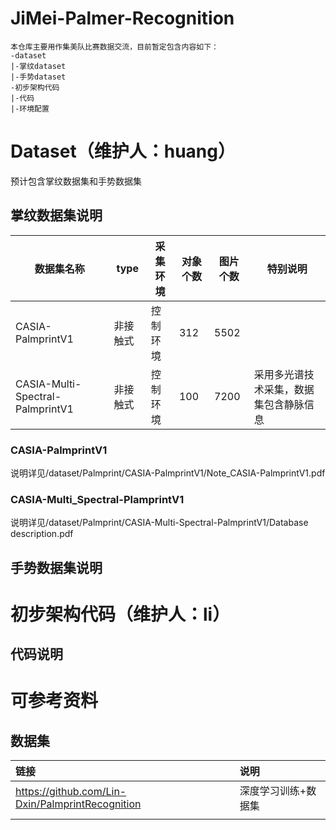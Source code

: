 # JiMei-Palmer-Recognition
    本仓库主要用作集美队比赛数据交流，目前暂定包含内容如下：
    -dataset
    |-掌纹dataset
    |-手势dataset
    -初步架构代码
    |-代码
    |-环境配置
# Dataset（维护人：huang）
预计包含掌纹数据集和手势数据集
## 掌纹数据集说明
| 数据集名称  | type | 采集环境 | 对象个数 | 图片个数 | 特别说明 |
| ------------- | ------------- | ------------- | ------------- | ------------- | ------------- |
| CASIA-PalmprintV1  | 非接触式  | 控制环境 | 312 | 5502 |  |
| CASIA-Multi-Spectral-PalmprintV1  | 非接触式  | 控制环境 | 100 | 7200 | 采用多光谱技术采集，数据集包含静脉信息 |
### CASIA-PalmprintV1
说明详见/dataset/Palmprint/CASIA-PalmprintV1/Note_CASIA-PalmprintV1.pdf
### CASIA-Multi_Spectral-PlamprintV1
说明详见/dataset/Palmprint/CASIA-Multi-Spectral-PalmprintV1/Database description.pdf
## 手势数据集说明
# 初步架构代码（维护人：li）
## 代码说明


# 可参考资料
## 数据集
|链接|说明|
|:---|:--|
| https://github.com/Lin-Dxin/PalmprintRecognition| 深度学习训练+数据集|
| | |
